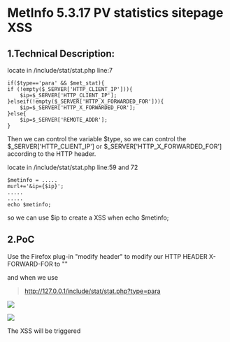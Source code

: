 # MetInfo 5.3.17 PV statistics sitepage XSS #


## 1.Technical Description: ##

locate in /include/stat/stat.php line:7

	if($type=='para' && $met_stat){
  	if (!empty($_SERVER['HTTP_CLIENT_IP'])){
    	$ip=$_SERVER['HTTP_CLIENT_IP'];
  	}elseif(!empty($_SERVER['HTTP_X_FORWARDED_FOR'])){
    	$ip=$_SERVER['HTTP_X_FORWARDED_FOR'];
  	}else{
    	$ip=$_SERVER['REMOTE_ADDR'];
	}

Then we can control the variable $type, so we can control the $_SERVER['HTTP_CLIENT_IP'] or $_SERVER['HTTP_X_FORWARDED_FOR'] 
according to the HTTP header.

locate in /include/stat/stat.php line:59 and 72

	$metinfo = .....
	murl+='&ip={$ip}';
	.....
	.....
	echo $metinfo;

so we can use $ip to create a XSS when echo $metinfo;

## 2.PoC ##

Use the Firefox plug-in "modify header" to modify our HTTP HEADER X-FORWARD-FOR to "<script>alert(123)</script>"

and when we use

> http://127.0.0.1/include/stat/stat.php?type=para


![](https://github.com/phantom0301/vulns/blob/master/111.png)

![](https://github.com/phantom0301/vulns/blob/master/222.png)

The XSS will be triggered
